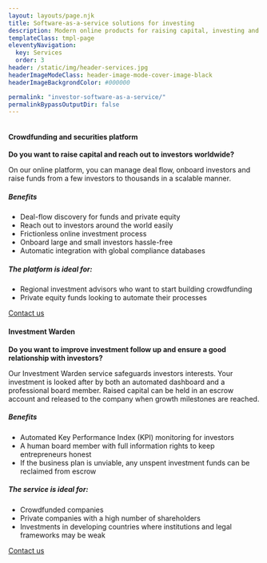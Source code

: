 ```yaml
---
layout: layouts/page.njk
title: Software-as-a-service solutions for investing
description: Modern online products for raising capital, investing and corporate governance.
templateClass: tmpl-page
eleventyNavigation:
  key: Services
  order: 3
header: /static/img/header-services.jpg
headerImageModeClass: header-image-mode-cover-image-black
headerImageBackgrondColor: #000000

permalink: "investor-software-as-a-service/"
permalinkBypassOutputDir: false
---
```


<section class="card-deck-home card-deck-services">
  <div class="card-deck mb-2">
    <div class="card">
        <div class="view overlay">
          <img src="{{ '/static/img/service-equity-crowdfunding.jpg'|url }}" class="card-img-top" alt="">
        </div>
        <div class="card-body">
            <h4>Crowdfunding and securities platform</h5>
            <div class="card-middle">
              <p>
                <strong>Do you want to raise capital and reach out to investors worldwide?</strong>
              </p>
              <p>
                  On our online platform, you can manage deal flow, onboard investors and raise funds from a few investors to thousands in a scalable manner.
              </p>
              <h5>Benefits</h5>
              <ul>
                <li>Deal-flow discovery for funds and private equity</li>              
                <li>Reach out to investors around the world easily</li>
                <li>Frictionless online investment process</li>
                <li>Onboard large and small investors hassle-free</li>
                <li>Automatic integration with global compliance databases</li>
              </ul>            
              <h5>The platform is ideal for:</h5>
              <ul>
                <li>Regional investment advisors who want to start building crowdfunding</li>
                <li>Private equity funds looking to automate their processes</li>
              </ul>              
            </div>  
            <a href="mailto:hello@capitalgram.com"
              class="btn btn-primary btn-md">Contact us<i class="fas fa-envelope ml-2"></i> 
            </a>            
        </div>
    </div>
    <div class="card">
        <div class="view overlay">
          <img src="{{ '/static/img/service-investment-warden.jpg'|url }}" class="card-img-top" alt="">
        </div>
        <div class="card-body">
            <h4>Investment Warden</h5>
            <p>
              <strong>
              Do you want to improve investment follow up and ensure a good relationship with investors?
              </strong>
            </p>
            <p>
                Our Investment Warden service safeguards investors interests. Your investment is looked after by both an automated dashboard and a professional board member. Raised capital can be held in an escrow account and released to the company when growth milestones are reached.         
            </p>              
            <h5>Benefits</h5>
            <ul>
              <li>
                Automated Key Performance Index (KPI) monitoring for investors
              </li>
              <li>
                 A human board member with full information rights to keep entrepreneurs honest
              </li>                     
              <li>
                If the business plan is unviable, any unspent investment funds can be reclaimed from escrow
              </li>       
            </ul>            
            <h5>The service is ideal for:</h5>
            <ul>
              <li>Crowdfunded companies</li>
              <li>Private companies with a high number of shareholders</li>
              <li>Investments in developing countries where institutions and legal frameworks may be weak</li>
            </ul>              
            <a href="mailto:hello@capitalgram.com"
              class="btn btn-primary btn-md">Contact us<i class="fas fa-envelope ml-2"></i> 
            </a>            
        </div>
      </div>
    </div>    
  </div>  
</section>